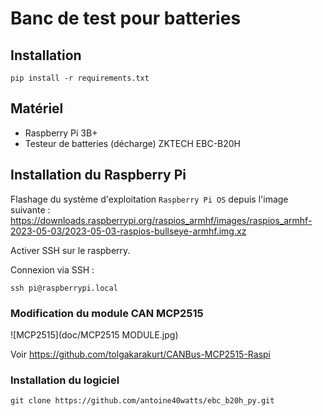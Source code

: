# Banc de test pour batteries

## Installation

    pip install -r requirements.txt

## Matériel

* Raspberry Pi 3B+
* Testeur de batteries (décharge) ZKTECH EBC-B20H

## Installation du Raspberry Pi

Flashage du système d'exploitation `Raspberry Pi OS` depuis l'image suivante :
https://downloads.raspberrypi.org/raspios_armhf/images/raspios_armhf-2023-05-03/2023-05-03-raspios-bullseye-armhf.img.xz

Activer SSH sur le raspberry.

Connexion via SSH :

    ssh pi@raspberrypi.local

### Modification du module CAN MCP2515

![MCP2515](doc/MCP2515 MODULE.jpg)

Voir https://github.com/tolgakarakurt/CANBus-MCP2515-Raspi

### Installation du logiciel

    git clone https://github.com/antoine40watts/ebc_b20h_py.git